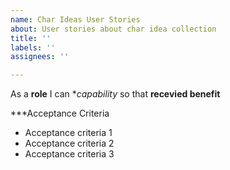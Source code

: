 ```yaml
---
name: Char Ideas User Stories
about: User stories about char idea collection
title: ''
labels: ''
assignees: ''

---
```


As a **role** I can **capability* so that **recevied benefit**

***Acceptance Criteria

- Acceptance criteria 1
- Acceptance criteria 2
- Acceptance criteria 3
